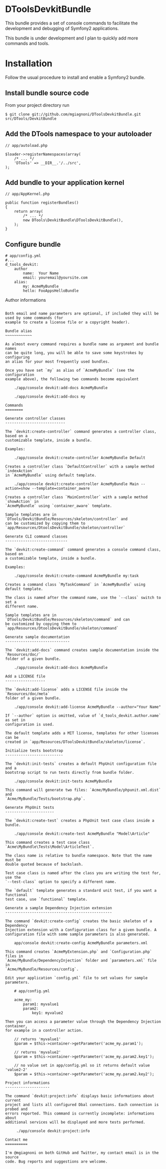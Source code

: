 DToolsDevkitBundle
==================

This bundle provides a set of console commands to facilitate the development and
debugging of Symfony2 applications.

This bundle is under development and I plan to quickly add more commands and tools.

Installation
============

Follow the usual procedure to install and enable a Symfony2 bundle.

Install bundle source code
--------------------------

From your project directory run

    $ git clone git://github.com/mgiagnoni/DToolsDevkitBundle.git src/DTools/DevkitBundle

Add the DTools namespace to your autoloader
-------------------------------------------

    // app/autoload.php

    $loader->registerNamespaces(array(
        /* ... */
        'DTools' => __DIR__.'/../src',
    );

Add bundle to your application kernel
-------------------------------------

    // app/AppKernel.php

    public function registerBundles()
    {
        return array(
            /* ... */
            new DTools\DevkitBundle\DToolsDevkitBundle(),
        );
    }

Configure bundle
----------------

    # app/config.yml
    #...
    d_tools_devkit:
        author
            name:  Your Name
            email: youremail@yoursite.com
        alias:
            my: AcmeMyBundle
            hello: FooAppsHelloBundle

Author informations
~~~~~~~~~~~~~~~~~~~

Both email and name parameters are optional, if included they will be used by some commands (for
example to create a license file or a copyright header).

Bundle alias
~~~~~~~~~~~~

As almost every command requires a bundle name as argument and bundle names
can be quite long, you will be able to save some keystrokes by configuring
an alias for your most frequently used bundles.

Once you have set `my` as alias of `AcmeMyBundle` (see the configuration
example above), the following two commands become equivalent

    ./app/console devkit:add-docs AcmeMyBundle

    ./app/console devkit:add-docs my

Commands
========

Generate controller classes
---------------------------

The `devkit:create-controller` command generates a controller class, based on a
customizable template, inside a bundle.

Examples:

    ./app/console devkit:create-controller AcmeMyBundle Default

Creates a controller class `DefaultController` with a sample method `indexAction`
in `AcmeMyBundle` using default template.

    ./app/console devkit:create-controller AcmeMyBundle Main --action=show --template=container_aware

Creates a controller class `MainController` with a sample method `showAction` in
`AcmeMyBundle` using `container_aware` template.

Sample templates are in `DTools/DevkitBundle/Resources/skeleton/controller` and
can be customized by copying them to `app/Resources/DtoolsDevkitBundle/skeleton/controller`

Generate CLI command classes
----------------------------

The `devkit:create-command` command generates a console command class, based on
a customizable template, inside a bundle.

Examples:

    ./app/console devkit:create-command AcmeMyBundle my:task

Creates a command class `MyTaskCommand` in `AcmeMyBundle` using default template.

The class is named after the command name, use the `--class` switch to set a
different name.

Sample templates are in `DTools/DevkitBundle/Resources/skeleton/command` and can
be customized by copying them to `app/Resources/DtoolsDevkitBundle/skeleton/command`

Generate sample documentation
-----------------------------

The `devkit:add-docs` command creates sample documentation inside the `Resources/doc/`
folder of a given bundle.

    ./app/console devkit:add-docs AcmeMyBundle

Add a LICENSE file
------------------

The `devkit:add-license` adds a LICENSE file inside the `Resources/doc/meta`
folder of a given bundle.

    ./app/console devkit:add-license AcmeMyBundle --author="Your Name"

If `--author` option is omitted, value of `d_tools_devkit.author.name` as set in
configuration is used.

The default template adds a MIT license, templates for other licenses can be
created in `app/Resources/DToolsDevkitBundle/skeleton/license`.

Initialize tests bootstrap
--------------------------

The `devkit:init-tests` creates a default PhpUnit configuration file and a
bootstrap script to run tests directly from bundle folder.

    ./app/console devkit:init-tests AcmeMyBundle

This command will generate two files: `Acme/MyBundle/phpunit.xml.dist` and
`Acme/MyBundle/Tests/bootstrap.php`.

Generate PhpUnit tests
----------------------

The `devkit:create-test` creates a PhpUnit test case class inside a bundle.

    ./app/console devkit:create-test AcmeMyBundle "Model\Article"

This command creates a test case class `Acme\MyBundle\Tests\Model\ArticleTest`.

The class name is relative to bundle namespace. Note that the name must be
double quoted because of backslash.

Test case class is named after the class you are writing the test for, use the
`--test-class` option to specify a different name.

The `default` template generates a standard unit test, if you want a functional
test case, use `functional` template.

Generate a sample Dependency Injection extension
------------------------------------------------

The command `devkit:create-config` creates the basic skeleton of a Dependency
Injection extension with a Configuration class for a given bundle. A
configuration file with some sample parameters is also generated.

    app/console devkit:create-config AcmeMyBundle parameters.xml

This command creates `AcmeMyExtension.php` and `Configuration.php` files in
`Acme/MyBundle/DependencyInjection` folder and `parameters.xml` file in
`Acme/MyBundle/Resources/config`.

Edit your application `config.yml` file to set values for sample parameters.

    # app/config.yml

    acme_my:
        param1: myvalue1
        param2:
            key1: myvalue2

Then you can access a parameter value through the Dependency Injection container,
for example in a controller action.

    // returns 'myvalue1'
    $param = $this->container->getParameter('acme_my.param1');

    // returns 'myvalue2'
    $param = $this->container->getParameter('acme_my.param2.key1');

    // no value set in app/config.yml so it returns default value 'value2-2'
    $param = $this->container->getParameter('acme_my.param2.key2');

Project informations
--------------------

The command `devkit:project:info` displays basic informations about current
project and lists all configured Dbal connections. Each connection is probed and
errors reported. This command is currently incomplete: informations about
additional services will be displayed and more tests performed.

     ./app/console devkit:project:info

Contact me
==========

I'm @mgiagnoni on both GitHub and Twitter, my contact email is in the source
code. Bug reports and suggestions are welcome.

